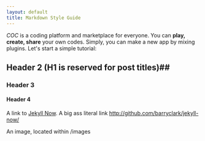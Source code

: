 ```yaml
---
layout: default
title: Markdown Style Guide
---
```


_COC_ is a coding platform and marketplace for everyone. You can **play, create, share** your own codes.
Simply, you can make a new app by mixing plugins. Let's start a simple tutorial:

## Header 2 (H1 is reserved for post titles)##

### Header 3

#### Header 4

A link to [Jekyll Now](http://github.com/barryclark/jekyll-now/). A big ass literal link <http://github.com/barryclark/jekyll-now/>

An image, located within /images

